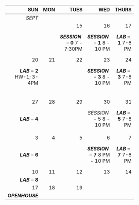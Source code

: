 
<figure class="fullwidth">

|    SUN |         MON |        TUES |           WED |  THURS |     FRI |                                      SAT |
| -----: | ----------: | ---------: | ------------: | ---: | ------: | ---------------------------------------: |
| *SEPT* |
|      |           |         15 |            16 |   17 |      18 |                                       19 |
|        |             |    **$SESSION-0$** 7 - 7:30PM        | **$SESSION-1$** 8 - 10 PM |   **$LAB-1$** 7-8 PM |         |      **$SESSION-2$** 6:30-8:30 PM|
|     20 |          21 |         22 |            23 |   24 |      25 |                                       26 |
|   **$LAB-2$** HW-1; 3-4PM|             |            | **$SESSION-3$** 8 - 10 PM  |  **$LAB-3$** 7-8 PM    |         | **$SESSION-4$** 6:30-8:30PM|
| | | | | | *OCT* |
|     27 |          28 |         29 |            30 |   31 | 1 |                                        2 |
|  **$LAB-4$**| | | $SESSION-5$ 8 - 10 PM | **$LAB-5$** 7-8 PM|| **$SESSION-6$** 6:30-8:30 PM |
|        |             |            |               |      |         |                                          |
|      3 |           4 |          5 |             6 |    7 |       8 |                                        9 |
|   **$LAB-6$**      | | |  **$SESSION-7$** 8 PM - 10 PM  |  **$LAB-7$** 7-8 PM| | **$SESSION-8$** 6:30-8:30PM|          |               |      |         |                                          |
|10|11|12|13|14|15 |16|
|**$LAB-8$** ||||||
|17|18|19
|**$OPEN HOUSE$**||||

</figure>
